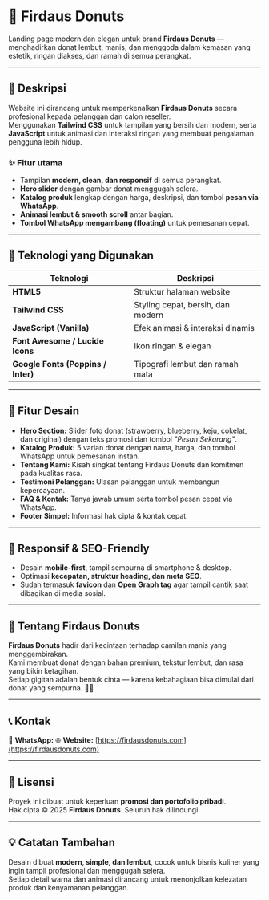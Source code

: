 # 🍩 Firdaus Donuts

Landing page modern dan elegan untuk brand **Firdaus Donuts** — menghadirkan donat lembut, manis, dan menggoda dalam kemasan yang estetik, ringan diakses, dan ramah di semua perangkat.

---

## 🚀 Deskripsi

Website ini dirancang untuk memperkenalkan **Firdaus Donuts** secara profesional kepada pelanggan dan calon reseller.  
Menggunakan **Tailwind CSS** untuk tampilan yang bersih dan modern, serta **JavaScript** untuk animasi dan interaksi ringan yang membuat pengalaman pengguna lebih hidup.

### ✨ Fitur utama
- Tampilan **modern, clean, dan responsif** di semua perangkat.  
- **Hero slider** dengan gambar donat menggugah selera.  
- **Katalog produk** lengkap dengan harga, deskripsi, dan tombol **pesan via WhatsApp**.  
- **Animasi lembut & smooth scroll** antar bagian.    
- **Tombol WhatsApp mengambang (floating)** untuk pemesanan cepat.

---

## 🧩 Teknologi yang Digunakan

| Teknologi | Deskripsi |
|------------|------------|
| **HTML5** | Struktur halaman website |
| **Tailwind CSS** | Styling cepat, bersih, dan modern |
| **JavaScript (Vanilla)** | Efek animasi & interaksi dinamis |
| **Font Awesome / Lucide Icons** | Ikon ringan & elegan |
| **Google Fonts (Poppins / Inter)** | Tipografi lembut dan ramah mata |

---

## 🎨 Fitur Desain

- **Hero Section:** Slider foto donat (strawberry, blueberry, keju, cokelat, dan original) dengan teks promosi dan tombol *"Pesan Sekarang"*.  
- **Katalog Produk:** 5 varian donat dengan nama, harga, dan tombol WhatsApp untuk pemesanan instan.  
- **Tentang Kami:** Kisah singkat tentang Firdaus Donuts dan komitmen pada kualitas rasa.  
- **Testimoni Pelanggan:** Ulasan pelanggan untuk membangun kepercayaan.  
- **FAQ & Kontak:** Tanya jawab umum serta tombol pesan cepat via WhatsApp.  
- **Footer Simpel:** Informasi hak cipta & kontak cepat.

---

## 📱 Responsif & SEO-Friendly

- Desain **mobile-first**, tampil sempurna di smartphone & desktop.  
- Optimasi **kecepatan, struktur heading, dan meta SEO**.  
- Sudah termasuk **favicon** dan **Open Graph tag** agar tampil cantik saat dibagikan di media sosial.

---

## 👑 Tentang Firdaus Donuts

**Firdaus Donuts** hadir dari kecintaan terhadap camilan manis yang menggembirakan.  
Kami membuat donat dengan bahan premium, tekstur lembut, dan rasa yang bikin ketagihan.  
Setiap gigitan adalah bentuk cinta — karena kebahagiaan bisa dimulai dari donat yang sempurna. 🍩💖

---

## 📞 Kontak

📱 **WhatsApp:** 
🌐 **Website:** [https://firdausdonuts.com](https://firdausdonuts.com)

---

## 🧾 Lisensi

Proyek ini dibuat untuk keperluan **promosi dan portofolio pribadi**.  
Hak cipta © 2025 **Firdaus Donuts**. Seluruh hak dilindungi.

---

## 💡 Catatan Tambahan

Desain dibuat **modern, simple, dan lembut**, cocok untuk bisnis kuliner yang ingin tampil profesional dan menggugah selera.  
Setiap detail warna dan animasi dirancang untuk menonjolkan kelezatan produk dan kenyamanan pelanggan.
